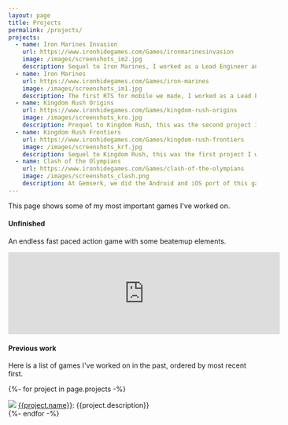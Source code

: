 ```yaml
---
layout: page
title: Projects
permalink: /projects/
projects:
  - name: Iron Marines Invasion
    url: https://www.ironhidegames.com/Games/ironmarinesinvasion
    image: /images/screenshots_im2.jpg
    description: Sequel to Iron Marines, I worked as a Lead Engineer and Team Leader for part of the project. For Android and iOS, available at Google Play and App Store.
  - name: Iron Marines
    url: https://www.ironhidegames.com/Games/iron-marines
    image: /images/screenshots_im1.jpg
    description: The first RTS for mobile we made, I worked as a Lead Engineer here, responsible for all the game Engine made in Unity. For Android and iOS, available at Google Play and App Store.
  - name: Kingdom Rush Origins
    url: https://www.ironhidegames.com/Games/kingdom-rush-origins
    image: /images/screenshots_kro.jpg
    description: Prequel to Kingdom Rush, this was the second project I worked on as Programmer. For Android and iOS, available at Google Play and App Store.
  - name: Kingdom Rush Frontiers
    url: https://www.ironhidegames.com/Games/kingdom-rush-frontiers
    image: /images/screenshots_krf.jpg
    description: Sequel to Kingdom Rush, this was the first project I worked on as Programmer. For Android and iOS, available at Google Play and App Store.
  - name: Clash of the Olympians
    url: https://www.ironhidegames.com/Games/clash-of-the-olympians
    image: /images/screenshots_clash.png
    description: At Gemserk, we did the Android and iOS port of this game for Ironhide Game Studio, available at Google Play and App Store.
---
```


This page shows some of my most important games I've worked on.

#### Unfinished

An endless fast paced action game with some beatemup elements. 

<div align="center">
<iframe src="https://itch.io/embed/1768301?linkback=true" width="552" height="167" frameborder="0"><a href="https://arielsan.itch.io/beatemup">beatemup by arielsan</a></iframe>
</div>

#### Previous work

Here is a list of games I've worked on in the past, ordered by most recent first.

<p>

{%- for project in page.projects -%}
<div class="project">
    <a href="{{project.url}}"><img src="{{project.image}}" /></a>
    <span><a href="{{project.url}}">{{project.name}}</a>: {{project.description}}</span>
</div>
{%- endfor -%}

</p>